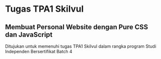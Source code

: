 # Tugas TPA1 Skilvul
## Membuat Personal Website dengan Pure CSS dan JavaScript
Ditujukan untuk memenuhi tugas TPA1 Skilvul dalam rangka program Studi Independen Bersertifikat Batch 4
